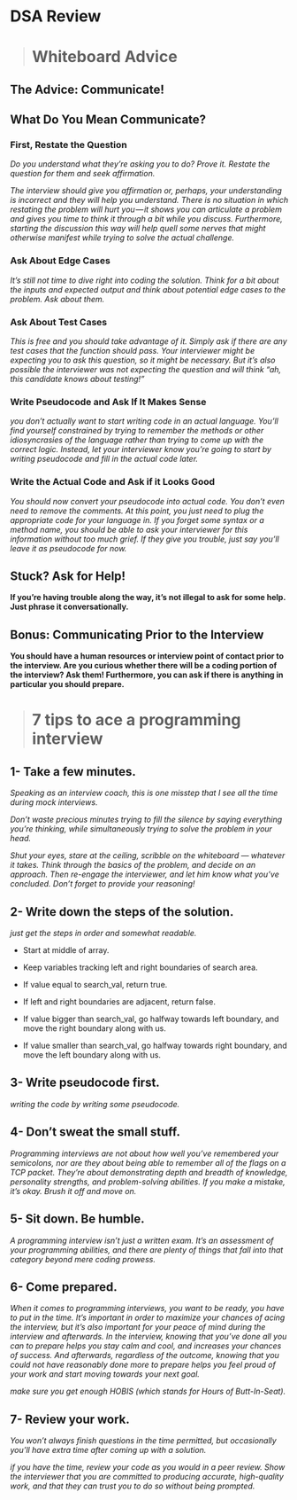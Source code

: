 # DSA Review 

> # Whiteboard Advice

## The Advice: Communicate! 

## What Do You Mean Communicate?

### First, Restate the Question 

*Do you understand what they’re asking you to do? Prove it. Restate the question for them and seek affirmation.* 

*The interview should give you affirmation or, perhaps, your understanding is incorrect and they will help you understand. There is no situation in which restating the problem will hurt you — it shows you can articulate a problem and gives you time to think it through a bit while you discuss. Furthermore, starting the discussion this way will help quell some nerves that might otherwise manifest while trying to solve the actual challenge.* 

### Ask About Edge Cases 

*It’s still not time to dive right into coding the solution. Think for a bit about the inputs and expected output and think about potential edge cases to the problem. Ask about them.*

### Ask About Test Cases 

*This is free and you should take advantage of it. Simply ask if there are any test cases that the function should pass. Your interviewer might be expecting you to ask this question, so it might be necessary. But it’s also possible the interviewer was not expecting the question and will think “ah, this candidate knows about testing!”*

### Write Pseudocode and Ask If It Makes Sense 

*you don’t actually want to start writing code in an actual language. You’ll find yourself constrained by trying to remember the methods or other idiosyncrasies of the language rather than trying to come up with the correct logic. Instead, let your interviewer know you’re going to start by writing pseudocode and fill in the actual code later.*

### Write the Actual Code and Ask if it Looks Good 

*You should now convert your pseudocode into actual code. You don’t even need to remove the comments. At this point, you just need to plug the appropriate code for your language in. If you forget some syntax or a method name, you should be able to ask your interviewer for this information without too much grief. If they give you trouble, just say you’ll leave it as pseudocode for now.*

## Stuck? Ask for Help! 

**If you’re having trouble along the way, it’s not illegal to ask for some help. Just phrase it conversationally.**

## Bonus: Communicating Prior to the Interview 

**You should have a human resources or interview point of contact prior to the interview. Are you curious whether there will be a coding portion of the interview? Ask them! Furthermore, you can ask if there is anything in particular you should prepare.**

> # 7 tips to ace a programming interview

## 1- Take a few minutes.

*Speaking as an interview coach, this is one misstep that I see all the time during mock interviews.*

*Don’t waste precious minutes trying to fill the silence by saying everything you’re thinking, while simultaneously trying to solve the problem in your head.*

*Shut your eyes, stare at the ceiling, scribble on the whiteboard — whatever it takes. Think through the basics of the problem, and decide on an approach. Then re-engage the interviewer, and let him know what you’ve concluded. Don’t forget to provide your reasoning!*

## 2- Write down the steps of the solution.

*just get the steps in order and somewhat readable.*

* Start at middle of array.

* Keep variables tracking left and right boundaries of search area.

* If value equal to search_val, return true.

* If left and right boundaries are adjacent, return false.

* If value bigger than search_val, go halfway towards left boundary, and move the right boundary along with us.

* If value smaller than search_val, go halfway towards right boundary, and move the left boundary along with us.

## 3- Write pseudocode first.

*writing the code by writing some pseudocode.*

## 4- Don’t sweat the small stuff.

*Programming interviews are not about how well you’ve remembered your semicolons, nor are they about being able to remember all of the flags on a TCP packet. They’re about demonstrating depth and breadth of knowledge, personality strengths, and problem-solving abilities. If you make a mistake, it’s okay. Brush it off and move on.*

## 5- Sit down. Be humble.

*A programming interview isn’t just a written exam. It’s an assessment of your programming abilities, and there are plenty of things that fall into that category beyond mere coding prowess.*

## 6- Come prepared.

*When it comes to programming interviews, you want to be ready, you have to put in the time. It’s important in order to maximize your chances of acing the interview, but it’s also important for your peace of mind during the interview and afterwards. In the interview, knowing that you’ve done all you can to prepare helps you stay calm and cool, and increases your chances of success. And afterwards, regardless of the outcome, knowing that you could not have reasonably done more to prepare helps you feel proud of your work and start moving towards your next goal.*

*make sure you get enough HOBIS (which stands for Hours of Butt-In-Seat).*

## 7- Review your work.

*You won’t always finish questions in the time permitted, but occasionally you’ll have extra time after coming up with a solution.*

*if you have the time, review your code as you would in a peer review. Show the interviewer that you are committed to producing accurate, high-quality work, and that they can trust you to do so without being prompted.*
